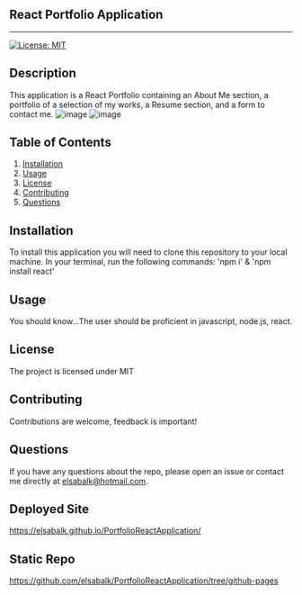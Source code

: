 ## React Portfolio Application
---------------------------------------------------------------------
[![License: MIT](https://img.shields.io/badge/License-MIT-yellow.svg)](https://opensource.org/licenses/MIT)

## Description 
This application is a React Portfolio containing an About Me section, a portfolio of a selection of my works, a Resume section, and a form to contact me.
![image](https://user-images.githubusercontent.com/85199825/142740699-a6d8ac18-ca73-4f6c-99b9-efca44848438.png)
![image](https://user-images.githubusercontent.com/85199825/142740724-16afb135-19ac-4b13-9389-a285f72d0b9a.png)

## Table of Contents
1. [Installation](#installation)
2. [Usage](#usage)
3. [License](#license)
4. [Contributing](#contributing) 
5. [Questions](#questions)

## Installation
To install this application you will need to clone this repository to your local machine. In your terminal, run the following commands: 'npm i' &  'npm install react'

## Usage
You should know...The user should be proficient in javascript, node.js, react.

## License
The project is licensed under MIT


## Contributing
Contributions are welcome, feedback is important!

## Questions
If you have any questions about the repo, please open an issue or contact me directly at elsabalk@hotmail.com.

## Deployed Site
https://elsabalk.github.io/PortfolioReactApplication/

## Static Repo
https://github.com/elsabalk/PortfolioReactApplication/tree/github-pages
